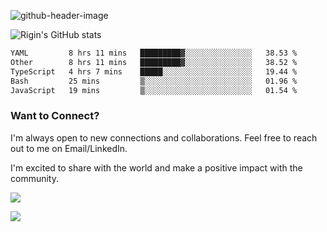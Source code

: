 
![github-header-image](https://github.com/riginoommen/riginoommen/assets/3840244/889cae65-df55-4cda-86cc-bf21bf1f2e96)

![Rigin's GitHub stats](https://github-readme-stats.vercel.app/api?username=riginoommen\&show_icons=true\&show=reviews,discussions_started,discussions_answered,prs_merged,prs_merged_percentage)


<!--START_SECTION:waka-->

```txt
YAML         8 hrs 11 mins   █████████▓░░░░░░░░░░░░░░░   38.53 %
Other        8 hrs 11 mins   █████████▓░░░░░░░░░░░░░░░   38.52 %
TypeScript   4 hrs 7 mins    █████░░░░░░░░░░░░░░░░░░░░   19.44 %
Bash         25 mins         ▒░░░░░░░░░░░░░░░░░░░░░░░░   01.96 %
JavaScript   19 mins         ▒░░░░░░░░░░░░░░░░░░░░░░░░   01.54 %
```

<!--END_SECTION:waka-->

### Want to Connect?

I'm always open to new connections and collaborations. Feel free to reach out to me on Email/LinkedIn.

I'm excited to share with the world and make a positive impact with the community.

![](https://komarev.com/ghpvc/?username=riginoommen)

![](https://hit.yhype.me/github/profile?user_id=3840244)

